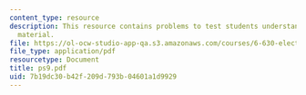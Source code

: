 ```yaml
---
content_type: resource
description: This resource contains problems to test students understanding of course
  material.
file: https://ol-ocw-studio-app-qa.s3.amazonaws.com/courses/6-630-electromagnetics-fall-2006/7b19dc30b42f209d793b04601a1d9929_ps9.pdf
file_type: application/pdf
resourcetype: Document
title: ps9.pdf
uid: 7b19dc30-b42f-209d-793b-04601a1d9929
---
```

